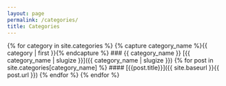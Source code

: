 ```yaml
---
layout: page
permalink: /categories/
title: Categories
---
```


{% for category in site.categories %}
    {% capture category_name %}{{ category | first }}{% endcapture %}
    ### {{ category_name }}
    [{{ category_name | slugize }}]({{ category_name | slugize }})
    {% for post in site.categories[category_name] %}
    #### [{{post.title}}]({{ site.baseurl }}{{ post.url }})
    {% endfor %}
{% endfor %}
